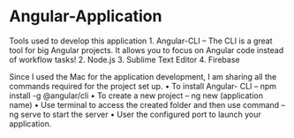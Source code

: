 # Angular-Application

Tools used to develop this application
    1.	Angular-CLI – The CLI is a great tool for big Angular projects. It allows you to focus on Angular code instead of workflow tasks!
    2.	Node.js
    3.	Sublime Text Editor
    4.	Firebase 

Since I used the Mac for the application development, I am sharing all the commands required for the project set up. 
    •	To install Angular- CLI – npm install -g @angular/cli
    •	To create a new project – ng new (application name)
    •	Use terminal to access the created folder and then use command – ng serve to start the server
    •	User the configured port to launch your application.
    
    
    
